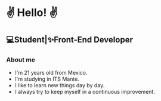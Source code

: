 <h1>✌ <b>Hello!</b> ✌</h1>
<h2>💻Student|✨Front-End Developer</h2>

### About me
- I'm 21 years old from Mexico.
- I'm studying in ITS Mante.
- I like to learn new things day by day.
- I always try to keep myself in a continuous improvement.
